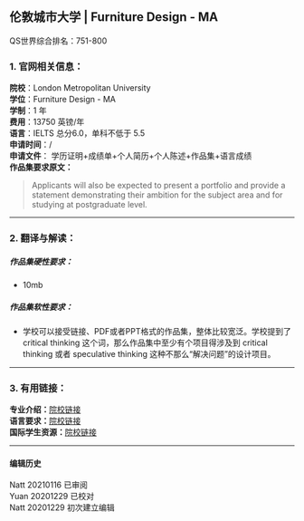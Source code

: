 ## 伦敦城市大学 | Furniture Design - MA

QS世界综合排名：751-800




### 1. 官网相关信息：

**院校**：London Metropolitan University  
**学位**：Furniture Design - MA  
**学制**：1 年  
**费用**：13750 英镑/年  
**语言**：IELTS 总分6.0，单科不低于 5.5  
**申请时间**：/  
**申请文件**： 学历证明+成绩单+个人简历+个人陈述+作品集+语言成绩  
**作品集要求原文：**   

>Applicants will also be expected to present a portfolio and provide a statement demonstrating their ambition for the subject area and for studying at postgraduate level.



---


### 2. 翻译与解读：

##### 作品集硬性要求：
- 10mb

##### 作品集软性要求：

- 学校可以接受链接、PDF或者PPT格式的作品集，整体比较宽泛。学校提到了 critical thinking 这个词，那么作品集中至少有个项目得涉及到 critical thinking 或者 speculative thinking 这种不那么“解决问题”的设计项目。


---


### 3. 有用链接：

**专业介绍：**[院校链接](https://www.londonmet.ac.uk/courses/postgraduate/furniture-design---ma/)  
**语言要求：**[院校链接](https://www.londonmet.ac.uk/international/applying/english-language-requirements/postgraduate/)  
**国际学生资源：**[院校链接](https://www.londonmet.ac.uk/international/)   



---


#### 编辑历史  
Natt 20210116 已审阅  
Yuan 20201229 已校对  
Natt 20201229 初次建立编辑  
